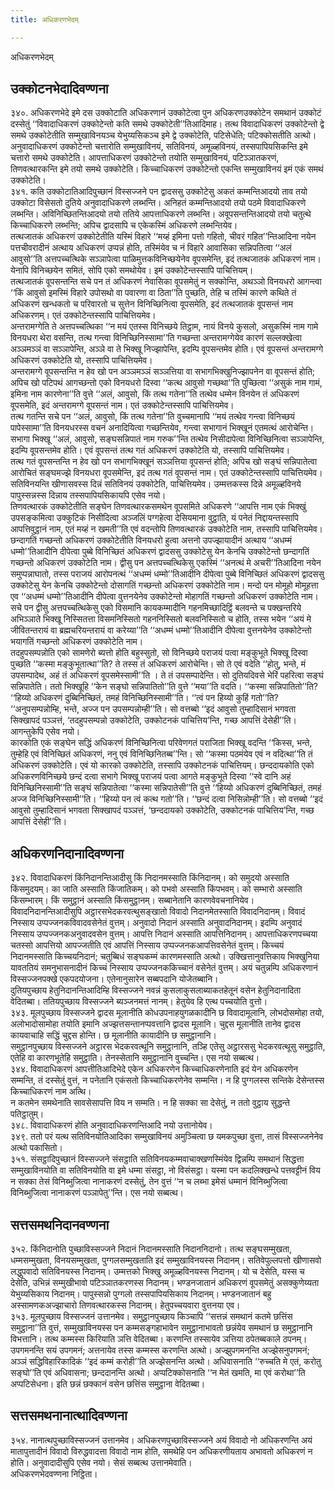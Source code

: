 ```yaml
---
title: अधिकरणभेदम्

---
```

अधिकरणभेदम्  


## उक्कोटनभेदादिवण्णना

३४०. अधिकरणभेदे इमे दस उक्कोटाति अधिकरणानं उक्कोटेत्वा पुन अधिकरणउक्कोटेन समथानं उक्कोटं दस्सेतुं ‘‘विवादाधिकरणं उक्कोटेन्तो कति समथे उक्कोटेती’’तिआदिमाह। तत्थ विवादाधिकरणं उक्कोटेन्तो द्वे समथे उक्कोटेतीति सम्मुखाविनयञ्च येभुय्यसिकञ्च इमे द्वे उक्कोटेति, पटिसेधेति; पटिक्कोसतीति अत्थो। अनुवादाधिकरणं उक्कोटेन्तो चत्तारोति सम्मुखाविनयं, सतिविनयं, अमूळ्हविनयं, तस्सपापियसिकन्ति इमे चत्तारो समथे उक्कोटेति। आपत्ताधिकरणं उक्कोटेन्तो तयोति सम्मुखाविनयं, पटिञ्ञातकरणं, तिणवत्थारकन्ति इमे तयो समथे उक्कोटेति। किच्चाधिकरणं उक्कोटेन्तो एकन्ति सम्मुखाविनयं इमं एकं समथं उक्कोटेति।  
३४१. कति उक्कोटातिआदिपुच्छानं विस्सज्जने पन द्वादससु उक्कोटेसु अकतं कम्मन्तिआदयो ताव तयो उक्कोटा विसेसतो दुतिये अनुवादाधिकरणे लब्भन्ति। अनिहतं कम्मन्तिआदयो तयो पठमे विवादाधिकरणे लब्भन्ति। अविनिच्छितन्तिआदयो तयो ततिये आपत्ताधिकरणे लब्भन्ति। अवूपसन्तन्तिआदयो तयो चतुत्थे किच्चाधिकरणे लब्भन्ति; अपिच द्वादसापि च एकेकस्मिं अधिकरणे लब्भन्तियेव।  
तत्थजातकं अधिकरणं उक्कोटेतीति यस्मिं विहारे ‘‘मय्हं इमिना पत्तो गहितो, चीवरं गहित’’न्तिआदिना नयेन पत्तचीवरादीनं अत्थाय अधिकरणं उप्पन्नं होति, तस्मिंयेव च नं विहारे आवासिका सन्निपतित्वा ‘‘अलं आवुसो’’ति अत्तपच्चत्थिके सञ्ञापेत्वा पाळिमुत्तकविनिच्छयेनेव वूपसमेन्ति, इदं तत्थजातकं अधिकरणं नाम। येनापि विनिच्छयेन समितं, सोपि एको समथोयेव। इमं उक्कोटेन्तस्सापि पाचित्तियम्।  
तत्थजातकं वूपसन्तन्ति सचे पन तं अधिकरणं नेवासिका वूपसमेतुं न सक्कोन्ति, अथञ्ञो विनयधरो आगन्त्वा ‘‘किं आवुसो इमस्मिं विहारे उपोसथो वा पवारणा वा ठिता’’ति पुच्छति, तेहि च तस्मिं कारणे कथिते तं अधिकरणं खन्धकतो च परिवारतो च सुत्तेन विनिच्छिनित्वा वूपसमेति, इदं तत्थजातकं वूपसन्तं नाम अधिकरणम्। एतं उक्कोटेन्तस्सापि पाचित्तियमेव।  
अन्तरामग्गेति ते अत्तपच्चत्थिका ‘‘न मयं एतस्स विनिच्छये तिट्ठाम, नायं विनये कुसलो, असुकस्मिं नाम गामे विनयधरा थेरा वसन्ति, तत्थ गन्त्वा विनिच्छिनिस्सामा’’ति गच्छन्ता अन्तरामग्गेयेव कारणं सल्लक्खेत्वा अञ्ञमञ्ञं वा सञ्ञापेन्ति, अञ्ञे वा ते भिक्खू निज्झापेन्ति, इदम्पि वूपसन्तमेव होति। एवं वूपसन्तं अन्तरामग्गे अधिकरणं उक्कोटेति यो, तस्सापि पाचित्तियमेव।  
अन्तरामग्गे वूपसन्तन्ति न हेव खो पन अञ्ञमञ्ञं सञ्ञत्तिया वा सभागभिक्खुनिज्झापनेन वा वूपसन्तं होति; अपिच खो पटिपथं आगच्छन्तो एको विनयधरो दिस्वा ‘‘कत्थ आवुसो गच्छथा’’ति पुच्छित्वा ‘‘असुकं नाम गामं, इमिना नाम कारणेना’’ति वुत्ते ‘‘अलं, आवुसो, किं तत्थ गतेना’’ति तत्थेव धम्मेन विनयेन तं अधिकरणं वूपसमेति, इदं अन्तरामग्गे वूपसन्तं नाम। एतं उक्कोटेन्तस्सापि पाचित्तियमेव।  
तत्थ गतन्ति सचे पन ‘‘अलं, आवुसो, किं तत्थ गतेना’’ति वुच्चमानापि ‘‘मयं तत्थेव गन्त्वा विनिच्छयं पापेस्सामा’’ति विनयधरस्स वचनं अनादियित्वा गच्छन्तियेव, गन्त्वा सभागानं भिक्खूनं एतमत्थं आरोचेन्ति। सभागा भिक्खू ‘‘अलं, आवुसो, सङ्घसन्निपातं नाम गरुक’’न्ति तत्थेव निसीदापेत्वा विनिच्छिनित्वा सञ्ञापेन्ति, इदम्पि वूपसन्तमेव होति। एवं वूपसन्तं तत्थ गतं अधिकरणं उक्कोटेति यो, तस्सापि पाचित्तियमेव।  
तत्थ गतं वूपसन्तन्ति न हेव खो पन सभागभिक्खूनं सञ्ञत्तिया वूपसन्तं होति; अपिच खो सङ्घं सन्निपातेत्वा आरोचितं सङ्घमज्झे विनयधरा वूपसमेन्ति, इदं तत्थ गतं वूपसन्तं नाम। एतं उक्कोटेन्तस्सापि पाचित्तियमेव।  
सतिविनयन्ति खीणासवस्स दिन्नं सतिविनयं उक्कोटेति, पाचित्तियमेव। उम्मत्तकस्स दिन्ने अमूळ्हविनये पापुस्सन्नस्स दिन्नाय तस्सपापियसिकायपि एसेव नयो।  
तिणवत्थारकं उक्कोटेतीति सङ्घेन तिणवत्थारकसमथेन वूपसमिते अधिकरणे ‘‘आपत्ति नाम एकं भिक्खुं उपसङ्कमित्वा उक्कुटिकं निसीदित्वा अञ्जलिं पग्गहेत्वा देसियमाना वुट्ठाति, यं पनेतं निद्दायन्तस्सापि आपत्तिवुट्ठानं नाम, एतं मय्हं न खमती’’ति एवं वदन्तोपि तिणवत्थारकं उक्कोटेति नाम, तस्सापि पाचित्तियमेव।  
छन्दागतिं गच्छन्तो अधिकरणं उक्कोटेतीति विनयधरो हुत्वा अत्तनो उपज्झायादीनं अत्थाय ‘‘अधम्मं धम्मो’’तिआदीनि दीपेत्वा पुब्बे विनिच्छितं अधिकरणं द्वादससु उक्कोटेसु येन केनचि उक्कोटेन्तो छन्दागतिं गच्छन्तो अधिकरणं उक्कोटेति नाम। द्वीसु पन अत्तपच्चत्थिकेसु एकस्मिं ‘‘अनत्थं मे अचरी’’तिआदिना नयेन समुप्पन्नाघातो, तस्स पराजयं आरोपनत्थं ‘‘अधम्मं धम्मो’’तिआदीनि दीपेत्वा पुब्बे विनिच्छितं अधिकरणं द्वादससु उक्कोटेसु येन केनचि उक्कोटेन्तो दोसागतिं गच्छन्तो अधिकरणं उक्कोटेति नाम। मन्दो पन मोमूहो मोमूहत्ता एव ‘‘अधम्मं धम्मो’’तिआदीनि दीपेत्वा वुत्तनयेनेव उक्कोटेन्तो मोहागतिं गच्छन्तो अधिकरणं उक्कोटेति नाम। सचे पन द्वीसु अत्तपच्चत्थिकेसु एको विसमानि कायकम्मादीनि गहनमिच्छादिट्ठिं बलवन्ते च पक्खन्तरिये अभिञ्ञाते भिक्खू निस्सितत्ता विसमनिस्सितो गहननिस्सितो बलवनिस्सितो च होति, तस्स भयेन ‘‘अयं मे जीवितन्तरायं वा ब्रह्मचरियन्तरायं वा करेय्या’’ति ‘‘अधम्मं धम्मो’’तिआदीनि दीपेत्वा वुत्तनयेनेव उक्कोटेन्तो भयागतिं गच्छन्तो अधिकरणं उक्कोटेति नाम।  
तदहुपसम्पन्नोति एको सामणेरो ब्यत्तो होति बहुस्सुतो, सो विनिच्छये पराजयं पत्वा मङ्कुभूते भिक्खू दिस्वा पुच्छति ‘‘कस्मा मङ्कुभूतात्था’’ति? ते तस्स तं अधिकरणं आरोचेन्ति। सो ते एवं वदेति ‘‘होतु, भन्ते, मं उपसम्पादेथ, अहं तं अधिकरणं वूपसमेस्सामी’’ति । ते तं उपसम्पादेन्ति। सो दुतियदिवसे भेरिं पहरित्वा सङ्घं सन्निपातेति। ततो भिक्खूहि ‘‘केन सङ्घो सन्निपातितो’’ति वुत्ते ‘‘मया’’ति वदति। ‘‘कस्मा सन्निपातितो’’ति? ‘‘हिय्यो अधिकरणं दुब्बिनिच्छितं, तमहं विनिच्छिनिस्सामी’’ति। ‘‘त्वं पन हिय्यो कुहिं गतो’’ति? ‘‘अनुपसम्पन्नोम्हि, भन्ते, अज्ज पन उपसम्पन्नोम्ही’’ति। सो वत्तब्बो ‘‘इदं आवुसो तुम्हादिसानं भगवता सिक्खापदं पञ्ञत्तं, ‘तदहुपसम्पन्नो उक्कोटेति, उक्कोटनकं पाचित्तिय’न्ति, गच्छ आपत्तिं देसेही’’ति। आगन्तुकेपि एसेव नयो।  
कारकोति एकं सङ्घेन सद्धिं अधिकरणं विनिच्छिनित्वा परिवेणगतं पराजिता भिक्खू वदन्ति ‘‘किस्स, भन्ते, तुम्हेहि एवं विनिच्छितं अधिकरणं, ननु एवं विनिच्छिनितब्ब’’न्ति। सो ‘‘कस्मा पठमंयेव एवं न वदित्था’’ति तं अधिकरणं उक्कोटेति। एवं यो कारको उक्कोटेति, तस्सापि उक्कोटनकं पाचित्तियम्। छन्ददायकोति एको अधिकरणविनिच्छये छन्दं दत्वा सभागे भिक्खू पराजयं पत्वा आगते मङ्कुभूते दिस्वा ‘‘स्वे दानि अहं विनिच्छिनिस्सामी’’ति सङ्घं सन्निपातेत्वा ‘‘कस्मा सन्निपातेसी’’ति वुत्ते ‘‘हिय्यो अधिकरणं दुब्बिनिच्छितं, तमहं अज्ज विनिच्छिनिस्सामी’’ति। ‘‘हिय्यो पन त्वं कत्थ गतो’’ति। ‘‘छन्दं दत्वा निसिन्नोम्ही’’ति। सो वत्तब्बो ‘‘इदं आवुसो तुम्हादिसानं भगवता सिक्खापदं पञ्ञत्तं, ‘छन्ददायको उक्कोटेति, उक्कोटनकं पाचित्तिय’न्ति, गच्छ आपत्तिं देसेही’’ति।  


## अधिकरणनिदानादिवण्णना

३४२. विवादाधिकरणं किंनिदानन्तिआदीसु किं निदानमस्साति किंनिदानम्। को समुदयो अस्साति किंसमुदयम्। का जाति अस्साति किंजातिकम्। को पभवो अस्साति किंपभवम्। को सम्भारो अस्साति किंसम्भारम्। किं समुट्ठानं अस्साति किंसमुट्ठानम्। सब्बानेतानि कारणवेवचनानियेव।  
विवादनिदानन्तिआदीसुपि अट्ठारसभेदकरवत्थुसङ्खातो विवादो निदानमेतस्साति विवादनिदानम्। विवादं निस्साय उप्पज्जनकविवादवसेनेतं वुत्तम्। अनुवादो निदानं अस्साति अनुवादनिदानम्। इदम्पि अनुवादं निस्साय उप्पज्जनकअनुवादवसेन वुत्तम्। आपत्ति निदानं अस्साति आपत्तिनिदानम्। आपत्ताधिकरणपच्चया चतस्सो आपत्तियो आपज्जतीति एवं आपत्तिं निस्साय उप्पज्जनकआपत्तिवसेनेतं वुत्तम्। किच्चयं निदानमस्साति किच्चयनिदानं; चतुब्बिधं सङ्घकम्मं कारणमस्साति अत्थो। उक्खित्तानुवत्तिकाय भिक्खुनिया यावततियं समनुभासनादीनं किच्चं निस्साय उप्पज्जनककिच्चानं वसेनेतं वुत्तम्। अयं चतुन्नम्पि अधिकरणानं विस्सज्जनपक्खे एकपदयोजना। एतेनानुसारेन सब्बपदानि योजेतब्बानि।  
दुतियपुच्छाय हेतुनिदानन्तिआदिम्हि विस्सज्जने नवन्नं कुसलाकुसलाब्याकतहेतूनं वसेन हेतुनिदानादिता वेदितब्बा। ततियपुच्छाय विस्सज्जने ब्यञ्जनमत्तं नानम्। हेतुयेव हि एत्थ पच्चयोति वुत्तो।  
३४३. मूलपुच्छाय विस्सज्जने द्वादस मूलानीति कोधउपनाहयुगळकादीनि छ विवादामूलानि, लोभदोसमोहा तयो, अलोभादोसामोहा तयोति इमानि अज्झत्तसन्तानप्पवत्तानि द्वादस मूलानि। चुद्दस मूलानीति तानेव द्वादस कायवाचाहि सद्धिं चुद्दस होन्ति। छ मूलानीति कायादीनि छ समुट्ठानानि।  
समुट्ठानपुच्छाय विस्सज्जने अट्ठारस भेदकरवत्थूनि समुट्ठानानि, तञ्हि एतेसु अट्ठारससु भेदकरवत्थूसु समुट्ठाति, एतेहि वा कारणभूतेहि समुट्ठाति। तेनस्सेतानि समुट्ठानानि वुच्चन्ति। एस नयो सब्बत्थ।  
३४४. विवादाधिकरणं आपत्तीतिआदिभेदे एकेन अधिकरणेन किच्चाधिकरणेनाति इदं येन अधिकरणेन सम्मन्ति, तं दस्सेतुं वुत्तं, न पनेतानि एकंसतो किच्चाधिकरणेनेव सम्मन्ति। न हि पुग्गलस्स सन्तिके देसेन्तस्स किच्चाधिकरणं नाम अत्थि।  
न कतमेन समथेनाति सावसेसापत्ति विय न सम्मति। न हि सक्का सा देसेतुं, न ततो वुट्ठाय सुद्धन्ते पतिट्ठातुम्।  
३४८. विवादाधिकरणं होति अनुवादाधिकरणन्तिआदि नयो उत्तानोयेव।  
३४९. ततो परं यत्थ सतिविनयोतिआदिका सम्मुखाविनयं अमुञ्चित्वा छ यमकपुच्छा वुत्ता, तासं विस्सज्जनेनेव अत्थो पकासितो।  
३५१. संसट्ठादिपुच्छानं विस्सज्जने संसट्ठाति सतिविनयकम्मवाचाक्खणस्मिंयेव द्विन्नम्पि समथानं सिद्धत्ता सम्मुखाविनयोति वा सतिविनयोति वा इमे धम्मा संसट्ठा, नो विसंसट्ठा। यस्मा पन कदलिक्खन्धे पत्तवट्टीनं विय न सक्का तेसं विनिब्भुजित्वा नानाकरणं दस्सेतुं, तेन वुत्तं ‘‘न च लब्भा इमेसं धम्मानं विनिब्भुजित्वा विनिब्भुजित्वा नानाकरणं पञ्ञापेतु’’न्ति। एस नयो सब्बत्थ।  


## सत्तसमथनिदानवण्णना

३५२. किंनिदानोति पुच्छाविस्सज्जने निदानं निदानमस्साति निदाननिदानो। तत्थ सङ्घसम्मुखता, धम्मसम्मुखता, विनयसम्मुखता, पुग्गलसम्मुखताति इदं सम्मुखाविनयस्स निदानम्। सतिवेपुल्लपत्तो खीणासवो लद्धुपवादो सतिविनयस्स निदानम्। उम्मत्तको भिक्खु अमूळ्हविनयस्स निदानम्। यो च देसेति, यस्स च देसेति, उभिन्नं सम्मुखीभावो पटिञ्ञातकरणस्स निदानम्। भण्डनजातानं अधिकरणं वूपसमेतुं असक्कुणेय्यता येभुय्यसिकाय निदानम्। पापुस्सन्नो पुग्गलो तस्सपापियसिकाय निदानम्। भण्डनजातानं बहु अस्सामणकअज्झाचारो तिणवत्थारकस्स निदानम्। हेतुपच्चयवारा वुत्तनया एव।  
३५३. मूलपुच्छाय विस्सज्जनं उत्तानमेव। समुट्ठानपुच्छाय किञ्चापि ‘‘सत्तन्नं समथानं कतमे छत्तिंस समुट्ठाना’’ति वुत्तं, सम्मुखाविनयस्स पन कम्मसङ्गहाभावेन समुट्ठानाभावतो छन्नंयेव समथानं छ समुट्ठानानि विभत्तानि। तत्थ कम्मस्स किरियाति ञत्ति वेदितब्बा। करणन्ति तस्सायेव ञत्तिया ठपेतब्बकाले ठपनम्। उपगमनन्ति सयं उपगमनं; अत्तनायेव तस्स कम्मस्स करणन्ति अत्थो। अज्झुपगमनन्ति अज्झेसनुपगमनं; अञ्ञं सद्धिविहारिकादिकं ‘‘इदं कम्मं करोही’’ति अज्झेसनन्ति अत्थो। अधिवासनाति ‘‘रुच्चति मे एतं, करोतु सङ्घो’’ति एवं अधिवासना; छन्ददानन्ति अत्थो। अप्पटिक्कोसनाति ‘‘न मेतं खमति, मा एवं करोथा’’ति अप्पटिसेधना। इति छन्नं छक्कानं वसेन छत्तिंस समुट्ठाना वेदितब्बा।  


## सत्तसमथनानात्थादिवण्णना

३५४. नानात्थपुच्छाविस्सज्जनं उत्तानमेव। अधिकरणपुच्छाविस्सज्जने अयं विवादो नो अधिकरणन्ति अयं मातापुत्तादीनं विवादो विरुद्धवादत्ता विवादो नाम होति, समथेहि पन अधिकरणीयताय अभावतो अधिकरणं न होति। अनुवादादीसुपि एसेव नयो। सेसं सब्बत्थ उत्तानमेवाति।  
अधिकरणभेदवण्णना निट्ठिता।  